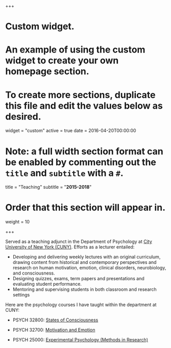 +++
# Custom widget.
# An example of using the custom widget to create your own homepage section.
# To create more sections, duplicate this file and edit the values below as desired.
widget = "custom"
active = true
date = 2016-04-20T00:00:00

# Note: a full width section format can be enabled by commenting out the `title` and `subtitle` with a `#`.
title = "Teaching"
subtitle = "**2015-2018**"

# Order that this section will appear in.
weight = 10


+++

Served as a teaching adjunct in the Department of Psychology at [City University of New York (CUNY)](https://www.hunter.cuny.edu/psychology). Efforts as a lecturer entailed:

  * Developing and delivering weekly lectures with an original curriculum, drawing content from historical and contemporary perspectives and research on human motivation, emotion, clinical disorders, neurobiology, and consciousness.
  * Designing quizzes, exams, term papers and presentations and evaluating student performance.
  * Mentoring and supervising students in both classroom and research settings

Here are the psychology courses I have taught within the department at CUNY:

  * PSYCH 32800: [States of Consciousness](https://drive.google.com/file/d/1TdgU31Q9RIeJlQnHDeReq3k8kymo2nv2/view?usp=sharing)

  * PSYCH 32700: [Motivation and Emotion](https://drive.google.com/file/d/1NPzA4Mr1yJT8N4qN-bhv5gpMrR0BCBDA/view?usp=sharing)

  * PSYCH 25000: [Experimental Psychology (Methods in Research)](http://catalog.hunter.cuny.edu/preview_course_nopop.php?catoid=6&coid=15228)
